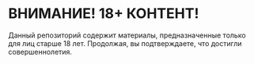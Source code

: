# ВНИМАНИЕ! 18+ КОНТЕНТ!

Данный репозиторий содержит материалы, предназначенные только для лиц старше 18 лет. 
Продолжая, вы подтверждаете, что достигли совершеннолетия.

